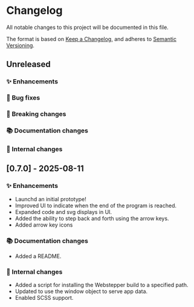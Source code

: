 # Changelog

All notable changes to this project will be documented in this file.

The format is based on [Keep a Changelog](https://keepachangelog.com/en/1.0.0/),
and adheres to [Semantic Versioning](https://semver.org/spec/v2.0.0.html).

## Unreleased

### ✨ Enhancements

### 🐛 Bug fixes

### 🚨 Breaking changes

### 📚 Documentation changes

### 🔧 Internal changes

## [0.7.0] - 2025-08-11

### ✨ Enhancements

- Launchd an initial prototype!
- Improved UI to indicate when the end of the program is reached.
- Expanded code and svg displays in UI.
- Added the ability to step back and forth using the arrow keys.
- Added arrow key icons

### 📚 Documentation changes

- Added a README.

### 🔧 Internal changes

- Added a script for installing the Webstepper build to a specified path.
- Updated to use the window object to serve app data.
- Enabled SCSS support.
